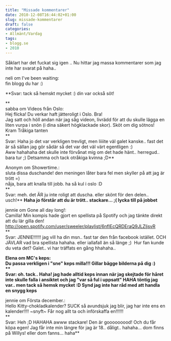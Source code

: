 ```yaml
---
title: "Missade kommentarer"
date: 2010-12-08T16:44:02+01:00
slug: missade-kommentarer
draft: false
categories:
- Allmänt/Vardag
tags:
- blogg.se
- 2010
---
```

Såklart har det fuckat sig igen .. Nu hittar jag massa kommentarer som jag inte har svarat på haha..  
  
  
  
  
  
neli om I've been waiting:  
fin blogg du har :)  
  
**Svar: tack så hemskt mycket :) din var också söt!  
  
**  
sabba om Videos från Oslo:  
Hej flicka! Du verkar haft jätteroligt i Oslo. Bra!  
Jag satt och höll andan när jag såg videon, livrädd för att du skulle lägga en liten vurpa i snön (i dina säkert högklackade skor). Sköt om dig sötnos! Kram Tråkiga tanten  
**  
Svar: Haha jo det var verkligen trevligt, men liiiite väl galet kanske.. fast det är så sällan jag gör sådär så det var det väl värt egentligen :)  
Aww hahahaha det skulle inte förvånat mig om det hade hänt.. herregud.. bara tur ;) Detsamma och tack otråkiga kvinna ;D**  
  
  
Anonym om Showertime.:  
sluta dissa duschande! den meningen låter bara fel men skyller på att jag är trött =)  
nåja, bara att knalla till jobb. ha så kul i oslo :D  
**  
Svar: meh. det ÄR ju inte roligt att duscha. eller skönt för den delen.. usch!** **Haha jo förstår att du är trött.. stackare... ;( lycka till på jobbet**  
  
  
jennie om Gone all day long!:  
Camilla! Min kompis hade gjort en spellista på Spotify och jag tänkte direkt att du lär gilla den!  
http://open.spotify.com/user/sweeler/playlist/6nfIEcQRDEraQ9JLZljsvR  
**  
Svar: JENNIE!!!!!! jag vill ha din msn.. fast tar den från facebook istället. OCH JÄVLAR vad bra spellista hahaha. eller iallafall än så länge ;)  Hur fan kunde du veta det? Galet.. vi har träffats en gång hhahaha..  
  
  
**Elena om MC's keps:  
Du passa verkligen i "sne" keps milla!!! Gillar bägge bilderna på dig :)  
**  
Svar: oh. tack.. Haha! jag hade alltid keps innan när jag skejtade för håret inte skulle falla i ansiktet och jag "var så ful i uppsatt" HAHA töntig jag var.. men tack så hemsk mycket :D Synd jag inte har råd med att handla en snygg keps**  
  
  
jennie om Första december.:  
Hello Kitty-chokladkalender? SUCK så avundsjuk jag blir, jag har inte ens en kalender!!!! ~snyft~ Får nog allt ta och införskaffa en!!!!!!  
**  
Svar: Heh ;D HAHAHA awww stackare! Den är gooooooood! Och du får köpa egen! Jag får inte min längre för jag är 18.. dåligt.. hahaha... dom finns på Willys! eller dom fanns... haha**